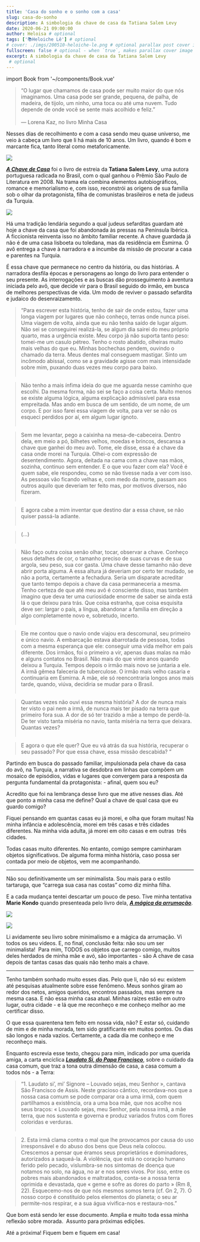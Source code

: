 ```yaml
---
title: 'Casa do sonho e o sonho com a casa'
slug: casa-do-sonho
description: A simbologia da chave de casa da Tatiana Salem Levy
date: 2020-06-21 09:00:00
author: Heloisa # optional
tags: ['📚Heloiche Lê'] # optional
# cover: ./imgs/200510-heloiche-le.png # optional parallax post cover image
fullscreen: false # optional - when `true`, makes parallax cover image take up full viewport height
excerpt: A simbologia da chave de casa da Tatiana Salem Levy
 # optional
---
```


import Book from '~/components/Book.vue'

> “O lugar que chamamos de casa pode ser muito maior do que nós imaginamos. Uma casa pode ser grande, pequena, de palha, de madeira, de tijolo, um ninho, uma toca ou até uma nuvem. Tudo depende de onde você se sente mais acolhido e feliz.”<br/><br/>
> — Lorena Kaz, no livro Minha Casa

Nesses dias de recolhimento e com a casa sendo meu quase universo, me veio à cabeça um livro que li há mais de 10 anos. Um livro, quando é bom e marcante fica, tanto literal como metaforicamente.

<book title="A chave de casa" author="Tatiana Salem Levy" link="https://amzn.to/3hJr3wF">
<a target="_blank"  href="https://www.amazon.com.br/gp/product/857799435X/ref=as_li_tl?ie=UTF8&camp=1789&creative=9325&creativeASIN=857799435X&linkCode=as2&tag=heloiche01-20&linkId=2c50e04949b3d9e2b5969fdd8c1411df"><img border="0" src="//ws-na.amazon-adsystem.com/widgets/q?_encoding=UTF8&MarketPlace=BR&ASIN=857799435X&ServiceVersion=20070822&ID=AsinImage&WS=1&Format=_SL250_&tag=heloiche01-20" ></a>
</book>

***[A Chave de Casa](https://amzn.to/3hJr3wF)*** foi o livro de  estreia da **Tatiana Salem Levy**, uma autora portuguesa radicada no Brasil, com o qual ganhou  o Prêmio São Paulo de Literatura em 2008. Na trama ela combina elementos autobiográficos, romance e memorialismo e, com isso, reconstrói as origens de sua família sob o olhar da protagonista, filha de comunistas brasileiros e neta de judeus da Turquia. 

![](./imgs/tatiana-salem-levy.jpg)

Há uma tradição lendária segundo a qual judeus sefarditas guardam até hoje a chave da casa que foi abandonada às pressas na Península Ibérica. A ficcionista reinventa isso no âmbito familiar recente. A chave guardada já não é de uma casa lisboeta ou toledana, mas da residência em Esmirna. O avô entrega a chave à narradora e a incumbe da missão de procurar a casa e parentes na Turquia.

É essa chave que permanece no centro da história, ou das histórias. A narradora desfila épocas e personagens ao longo do livro para entender o seu presente. As interrogações e as buscas dão prosseguimento à aventura iniciada pelo avô, que decide vir para o Brasil seguido do irmão, em busca de melhores perspectivas de vida. Um modo de reviver o passado sefardita e judaico do desenraizamento.

> “Para escrever esta história, tenho de sair de onde estou, fazer uma longa viagem por lugares que não conheço, terras onde nunca pisei. Uma viagem de volta, ainda que eu não tenha saído de lugar algum. Não sei se conseguirei realizá-la, se algum dia sairei do meu próprio quarto, mas a urgência existe. Meu corpo já não suporta tanto peso: tomei-me um casulo pétreo. Tenho o rosto abatido, olheiras muito mais velhas do que eu. Minhas bochechas pendem, ouvindo o chamado da terra. Meus dentes mal conseguem mastigar. Sinto um incômodo abissal, como se a gravidade agisse com mais intensidade sobre mim, puxando duas vezes meu corpo para baixo.
<br/><br/>

> Não tenho a mais ínfima ideia do que me aguarda nesse caminho que escolhi. Da mesma forma, não sei se faço a coisa certa. Muito menos se existe alguma lógica, alguma explicação admissível para essa empreitada. Mas ando em busca de um sentido, de um nome, de um corpo. E por isso farei essa viagem de volta, para ver se não os esqueci perdidos por aí, em algum lugar ignoto.
<br/><br/>

> Sem me levantar, pego a caixinha na mesa-de-cabeceira. Dentro dela, em meio a pó, bilhetes velhos, moedas e brincos, descansa a chave que ganhei do meu avô. Tome, ele disse, essa é a chave da casa onde morei na Turquia. Olhei-o com expressão de desentendimento. Agora, deitada na cama com a chave nas mãos, sozinha, continuo sem entender. E o que vou fazer com ela? Você é quem sabe, ele respondeu, como se não tivesse nada a ver com isso. As pessoas vão ficando velhas e, com medo da morte, passam aos outros aquilo que deveriam ter feito mas, por motivos diversos, não fizeram.
<br/><br/>

> E agora cabe a mim inventar que destino dar a essa chave, se não quiser passá-la adiante.
<br/><br/>

> (...)
<br/><br/>

> Não faço outra coisa senão olhar, tocar, observar a chave. Conheço seus detalhes de cor, o tamanho preciso de suas curvas e de sua argola, seu peso, sua cor gasta. Uma chave desse tamanho não deve abrir porta alguma. A essa altura já deveriam por certo ter mudado, se não a porta, certamente a fechadura. Seria um disparate acreditar que tanto tempo depois a chave da casa permaneceria a mesma. Tenho certeza de que até meu avô é consciente disso, mas também imagino que deva ter uma curiosidade enorme de saber se ainda está lá o que deixou para trás. Que coisa estranha, que coisa esquisita deve ser: largar o país, a língua, abandonar a família em direção a algo completamente novo e, sobretudo, incerto.
<br/><br/>

> Ele me contou que o navio onde viajou era descomunal, seu primeiro e único navio. A embarcação estava abarrotada de pessoas, todas com a mesma esperança que ele: conseguir uma vida melhor em país diferente. Dos irmãos, foi o primeiro a vir, apenas duas malas na mão e alguns contatos no Brasil. Não mais do que vinte anos quando deixou a Turquia. Tempos depois o irmão mais novo se juntaria a ele. A irmã gêmea faleceria de tuberculose. O irmão mais velho casaria e continuaria em Esmirna. A mãe, ele só reencontraria longos anos mais tarde, quando, viúva, decidiria se mudar para o Brasil.
<br/><br/>

> Quantas vezes não ouvi essa mesma história? A dor de nunca mais ter visto o pai nem a irmã, de nunca mais ter pisado na terra que primeiro fora sua. A dor de só ter trazido a mãe a tempo de perdê-la. De ter visto tanta miséria no navio, tanta miséria na terra que deixara. Quantas vezes?
<br/><br/>

> E agora o que ele quer? Que eu vá atrás da sua história, recuperar o seu passado? Por que essa chave, essa missão descabida? ”

Partindo em busca do passado familiar, impulsionada pela chave da casa do avô, na Turquia, a narrativa se desdobra em linhas que compõem um mosaico de episódios, vidas e lugares que convergem para a resposta da pergunta fundamental da protagonista: - afinal, quem sou eu?

Acredito que foi na lembrança desse livro que me ative nesses dias. Até que ponto a minha casa me define? Qual a chave de qual casa que eu guardo comigo?

Fiquei pensando em quantas casas eu já morei, e olha que foram muitas! Na minha infância e adolescência, morei em três casas e três cidades diferentes. Na minha vida adulta, já morei em oito casas e em outras  três cidades. 

Todas casas muito diferentes. No entanto, comigo sempre caminharam objetos significativos. De alguma forma minha história, caso possa ser contada por meio de objetos, vem me acompanhando.

---

Não sou definitivamente um ser minimalista. Sou mais para o estilo tartaruga, que “carrega sua casa nas costas” como diz minha filha. 

E a cada mudança tentei descartar um pouco de peso. Tive minha tentativa **Marie Kondo** quando presenteada pelo livro dela, ***[A mágica da arrumação](https://amzn.to/2V1xxx7)***.

![](./imgs/marie-kondo.webp)

<book title="A mágica da arrumação" author="Marie Kondo" link="https://amzn.to/2V1xxx7">
<a target="_blank"  href="https://www.amazon.com.br/gp/product/854310209X/ref=as_li_tl?ie=UTF8&camp=1789&creative=9325&creativeASIN=854310209X&linkCode=as2&tag=heloiche01-20&linkId=db15b89bdaae2aee153dfe2e3be530df"><img border="0" src="//ws-na.amazon-adsystem.com/widgets/q?_encoding=UTF8&MarketPlace=BR&ASIN=854310209X&ServiceVersion=20070822&ID=AsinImage&WS=1&Format=_SL250_&tag=heloiche01-20" ></a>
</book>

Li avidamente seu livro sobre minimalismo e a mágica da arrumação. Vi todos os seu videos. E, no final, conclusão feita: não sou um ser minimalista!  Para mim, TODOS os objetos que carrego comigo, muitos deles herdados de minha mãe e avó, são importantes - são A chave de casa depois de tantas casas das quais não tenho mais a chave. 

---

Tenho também sonhado muito esses dias. Pelo que li, não só eu: existem até pesquisas atualmente sobre esse fenômeno. Meus sonhos giram ao redor dos netos, amigos queridos, encontros passados, mas sempre na mesma casa. E não essa minha casa atual. Minhas raízes estão em outro lugar, outra cidade - e lá que me reconheço e me conheço melhor ao me certificar disso.

O que essa quarentena tem feito em nossa vida, não? E estar só, cuidando de mim e de minha morada, tem sido gratificante em muitos pontos. Os dias são longos e nada vazios. Certamente, a cada dia me conheço e me reconheço mais.

Enquanto escrevia esse texto, chegou para mim, indicado por uma querida amiga, a carta encíclica ***[Laudato Si, do Papa Francisco](https://w2.vatican.va/content/dam/francesco/pdf/encyclicals/documents/papa-francesco_20150524_enciclica-laudato-si_po.pdf)***, sobre o cuidado da casa comum, que traz a tona outra dimensão de casa, a casa comum a todos nós - a Terra:

> “1. Laudato si’, mi’ Signore – Louvado sejas, meu Senhor », cantava São Francisco de Assis. Neste gracioso cântico, recordava-nos que a nossa casa comum se pode comparar ora a uma irmã, com quem partilhamos a existência, ora a uma boa mãe, que nos acolhe nos seus braços: « Louvado sejas, meu Senhor, pela nossa irmã, a mãe terra, que nos sustenta e governa e produz variados frutos com flores coloridas e verduras.
<br/><br/>

> 2\. Esta irmã clama contra o mal que lhe provocamos por causa do uso irresponsável e do abuso dos bens que Deus nela colocou. Crescemos a pensar que éramos seus proprietários e dominadores, autorizados a saqueá-la. A violência, que está no coração humano ferido pelo pecado, vislumbra-se nos sintomas de doença que notamos no solo, na água, no ar e nos seres vivos. Por isso, entre os pobres mais abandonados e maltratados, conta-se a nossa terra oprimida e devastada, que « geme e sofre as dores do parto » (Rm 8, 22). Esquecemo-nos de que nós mesmos somos terra (cf. Gn 2, 7). O nosso corpo é constituído pelos elementos do planeta; o seu ar permite-nos respirar, e a sua água vivifica-nos e restaura-nos.”

Que bom está sendo ler esse documento. Amplia e muito toda essa minha reflexão sobre morada.  Assunto para próximas edições.

Até a próxima! Fiquem bem e fiquem em casa!
